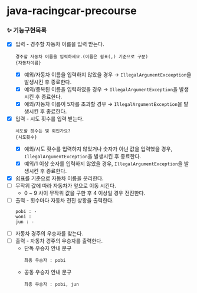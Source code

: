 # java-racingcar-precourse
### ✨ 기능구현목록
- [x] 입력 - 경주할 자동차 이름을 입력 받는다.
  ```
  경주할 자동차 이름을 입력하세요.(이름은 쉼표(,) 기준으로 구분)
  {자동차이름}
  ```
  - [x] 예외/자동차 이름을 입력하지 않았을 경우 → `IllegalArgumentExceeption`을 발생시킨 후 종료한다.
  - [x] 예외/중복된 이름을 입력하였을 경우 → `IllegalArgumentException`을 발생시킨 후 종료한다.
  - [x] 예외/자동차 이름이 5자를 초과할 경우 → `IllegalArgumentException`을 발생시킨 후 종료한다.
- [x] 입력 - 시도 횟수를 입력 받는다.
  ```
  시도할 횟수는 몇 회인가요?
  {시도횟수}
  ```
  - [x] 예외/시도 횟수를 입력하지 않았거나 숫자가 아닌 값을 입력했을 경우, `IllegalArgumentException`을 발생시킨 후 종료한다.
  - [x] 예외/1 이상 숫자를 입력하지 않았을 경우, `IllegalArgumentException`을 발생시킨 후 종료한다.
- [x] 쉼표를 기준으로 자동차 이름을 분리한다.
- [ ] 무작위 값에 따라 자동차가 앞으로 이동 시킨다.
  - 0 ~ 9 사이 무작위 값을 구한 후 4 이상일 경우 전진한다.
- [ ] 출력 - 횟수마다 자동차 전진 상황을 출력한다.
  ```
  pobi : -
  woni :
  jun : -
  ```
- [ ] 자동차 경주의 우승자를 찾는다.
- [ ] 출력 - 자동차 경주의 우승자를 출력한다.
  - 단독 우승자 안내 문구
    ```
    최종 우승자 : pobi
    ```
  - 공동 우승자 안내 문구
    ```
    최종 우승자 : pobi, jun
    ```
